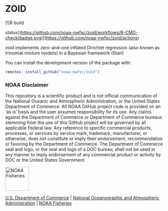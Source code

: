 
<!-- README.md is generated from README.Rmd. Please edit that file -->

# ZOID

<!-- badges: start --> [![R build
status](https://github.com/noaa-nwfsc/zoid/workflows/R-CMD-check/badge.svg)](https://github.com/noaa-nwfsc/zoid/actions)
<!-- badges: end -->

zoid implements zero-and-one inflated Dirichlet regression (also known
as trinomial mixture models) in a Bayesian framework (Stan)

You can install the development version of the package with:

``` r
remotes::install_github("noaa-nwfsc/zoid")
```

### NOAA Disclaimer

This repository is a scientific product and is not official
communication of the National Oceanic and Atmospheric Administration, or
the United States Department of Commerce. All NOAA GitHub project code
is provided on an ‘as is’ basis and the user assumes responsibility for
its use. Any claims against the Department of Commerce or Department of
Commerce bureaus stemming from the use of this GitHub project will be
governed by all applicable Federal law. Any reference to specific
commercial products, processes, or services by service mark, trademark,
manufacturer, or otherwise, does not constitute or imply their
endorsement, recommendation or favoring by the Department of Commerce.
The Department of Commerce seal and logo, or the seal and logo of a DOC
bureau, shall not be used in any manner to imply endorsement of any
commercial product or activity by DOC or the United States Government.

<img src="https://raw.githubusercontent.com/nmfs-general-modeling-tools/nmfspalette/main/man/figures/noaa-fisheries-rgb-2line-horizontal-small.png" height="75" alt="NOAA Fisheries">

[U.S. Department of Commerce](https://www.commerce.gov/) \| [National
Oceanographic and Atmospheric Administration](https://www.noaa.gov) \|
[NOAA Fisheries](https://www.fisheries.noaa.gov/)
